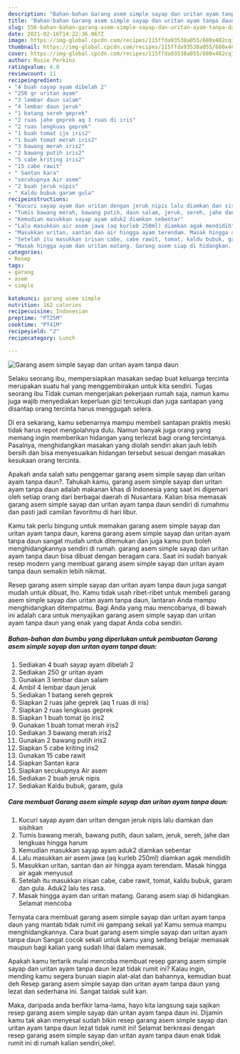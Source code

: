 ```yaml
---
description: "Bahan-bahan Garang asem simple sayap dan uritan ayam tanpa daun yang lezat Untuk Jualan"
title: "Bahan-bahan Garang asem simple sayap dan uritan ayam tanpa daun yang lezat Untuk Jualan"
slug: 556-bahan-bahan-garang-asem-simple-sayap-dan-uritan-ayam-tanpa-daun-yang-lezat-untuk-jualan
date: 2021-02-16T14:22:36.067Z
image: https://img-global.cpcdn.com/recipes/115ffda93538a055/680x482cq70/garang-asem-simple-sayap-dan-uritan-ayam-tanpa-daun-foto-resep-utama.jpg
thumbnail: https://img-global.cpcdn.com/recipes/115ffda93538a055/680x482cq70/garang-asem-simple-sayap-dan-uritan-ayam-tanpa-daun-foto-resep-utama.jpg
cover: https://img-global.cpcdn.com/recipes/115ffda93538a055/680x482cq70/garang-asem-simple-sayap-dan-uritan-ayam-tanpa-daun-foto-resep-utama.jpg
author: Rosie Perkins
ratingvalue: 4.8
reviewcount: 11
recipeingredient:
- "4 buah sayap ayam dibelah 2"
- "250 gr uritan ayam"
- "3 lembar daun salam"
- "4 lembar daun jeruk"
- "1 batang sereh geprek"
- "2 ruas jahe geprek aq 1 ruas di iris"
- "2 ruas lengkuas geprek"
- "1 buah tomat ijo iris2"
- "1 buah tomat merah iris2"
- "3 bawang merah iris2"
- "2 bawang putih iris2"
- "5 cabe kriting iris2"
- "15 cabe rawit"
- " Santan kara"
- "secukupnya Air asem"
- "2 buah jeruk nipis"
- " Kaldu bubuk garam gula"
recipeinstructions:
- "Kucuri sayap ayam dan uritan dengan jeruk nipis lalu diamkan dan sisihkan"
- "Tumis bawang merah, bawang putih, daun salam, jeruk, sereh, jahe dan lengkuas hingga harum"
- "Kemudian masukkan sayap ayam aduk2 diamkan sebentar"
- "Lalu masukkan air asem jawa (aq kurleb 250ml) diamkan agak mendidih"
- "Masukkan uritan, santan dan air hingga ayam terendam. Masak hingga air agak menyusut"
- "Setelah itu masukkan irisan cabe, cabe rawit, tomat, kaldu bubuk, garam dan gula. Aduk2 lalu tes rasa."
- "Masak hingga ayam dan uritan matang. Garang asem siap di hidangkan. Selamat mencoba"
categories:
- Resep
tags:
- garang
- asem
- simple

katakunci: garang asem simple 
nutrition: 162 calories
recipecuisine: Indonesian
preptime: "PT25M"
cooktime: "PT41M"
recipeyield: "2"
recipecategory: Lunch

---
```



![Garang asem simple sayap dan uritan ayam tanpa daun](https://img-global.cpcdn.com/recipes/115ffda93538a055/680x482cq70/garang-asem-simple-sayap-dan-uritan-ayam-tanpa-daun-foto-resep-utama.jpg)

Selaku seorang ibu, mempersiapkan masakan sedap buat keluarga tercinta merupakan suatu hal yang menggembirakan untuk kita sendiri. Tugas seorang ibu Tidak cuman mengerjakan pekerjaan rumah saja, namun kamu juga wajib menyediakan keperluan gizi tercukupi dan juga santapan yang disantap orang tercinta harus menggugah selera.

Di era  sekarang, kamu sebenarnya mampu membeli santapan praktis meski tidak harus repot mengolahnya dulu. Namun banyak juga orang yang memang ingin memberikan hidangan yang terlezat bagi orang tercintanya. Pasalnya, menghidangkan masakan yang diolah sendiri akan jauh lebih bersih dan bisa menyesuaikan hidangan tersebut sesuai dengan masakan kesukaan orang tercinta. 



Apakah anda salah satu penggemar garang asem simple sayap dan uritan ayam tanpa daun?. Tahukah kamu, garang asem simple sayap dan uritan ayam tanpa daun adalah makanan khas di Indonesia yang saat ini digemari oleh setiap orang dari berbagai daerah di Nusantara. Kalian bisa memasak garang asem simple sayap dan uritan ayam tanpa daun sendiri di rumahmu dan pasti jadi camilan favoritmu di hari libur.

Kamu tak perlu bingung untuk memakan garang asem simple sayap dan uritan ayam tanpa daun, karena garang asem simple sayap dan uritan ayam tanpa daun sangat mudah untuk ditemukan dan juga kamu pun boleh menghidangkannya sendiri di rumah. garang asem simple sayap dan uritan ayam tanpa daun bisa dibuat dengan beragam cara. Saat ini sudah banyak resep modern yang membuat garang asem simple sayap dan uritan ayam tanpa daun semakin lebih nikmat.

Resep garang asem simple sayap dan uritan ayam tanpa daun juga sangat mudah untuk dibuat, lho. Kamu tidak usah ribet-ribet untuk membeli garang asem simple sayap dan uritan ayam tanpa daun, lantaran Anda mampu menghidangkan ditempatmu. Bagi Anda yang mau mencobanya, di bawah ini adalah cara untuk menyajikan garang asem simple sayap dan uritan ayam tanpa daun yang enak yang dapat Anda coba sendiri.

<!--inarticleads1-->

##### Bahan-bahan dan bumbu yang diperlukan untuk pembuatan Garang asem simple sayap dan uritan ayam tanpa daun:

1. Sediakan 4 buah sayap ayam dibelah 2
1. Sediakan 250 gr uritan ayam
1. Gunakan 3 lembar daun salam
1. Ambil 4 lembar daun jeruk
1. Sediakan 1 batang sereh geprek
1. Siapkan 2 ruas jahe geprek (aq 1 ruas di iris)
1. Siapkan 2 ruas lengkuas geprek
1. Siapkan 1 buah tomat ijo iris2
1. Gunakan 1 buah tomat merah iris2
1. Sediakan 3 bawang merah iris2
1. Gunakan 2 bawang putih iris2
1. Siapkan 5 cabe kriting iris2
1. Gunakan 15 cabe rawit
1. Siapkan  Santan kara
1. Siapkan secukupnya Air asem
1. Sediakan 2 buah jeruk nipis
1. Sediakan  Kaldu bubuk, garam, gula




<!--inarticleads2-->

##### Cara membuat Garang asem simple sayap dan uritan ayam tanpa daun:

1. Kucuri sayap ayam dan uritan dengan jeruk nipis lalu diamkan dan sisihkan
1. Tumis bawang merah, bawang putih, daun salam, jeruk, sereh, jahe dan lengkuas hingga harum
1. Kemudian masukkan sayap ayam aduk2 diamkan sebentar
1. Lalu masukkan air asem jawa (aq kurleb 250ml) diamkan agak mendidih
1. Masukkan uritan, santan dan air hingga ayam terendam. Masak hingga air agak menyusut
1. Setelah itu masukkan irisan cabe, cabe rawit, tomat, kaldu bubuk, garam dan gula. Aduk2 lalu tes rasa.
1. Masak hingga ayam dan uritan matang. Garang asem siap di hidangkan. Selamat mencoba




Ternyata cara membuat garang asem simple sayap dan uritan ayam tanpa daun yang mantab tidak rumit ini gampang sekali ya! Kamu semua mampu menghidangkannya. Cara buat garang asem simple sayap dan uritan ayam tanpa daun Sangat cocok sekali untuk kamu yang sedang belajar memasak maupun bagi kalian yang sudah lihai dalam memasak.

Apakah kamu tertarik mulai mencoba membuat resep garang asem simple sayap dan uritan ayam tanpa daun lezat tidak rumit ini? Kalau ingin, mending kamu segera buruan siapin alat-alat dan bahannya, kemudian buat deh Resep garang asem simple sayap dan uritan ayam tanpa daun yang lezat dan sederhana ini. Sangat taidak sulit kan. 

Maka, daripada anda berfikir lama-lama, hayo kita langsung saja sajikan resep garang asem simple sayap dan uritan ayam tanpa daun ini. Dijamin kamu tak akan menyesal sudah bikin resep garang asem simple sayap dan uritan ayam tanpa daun lezat tidak rumit ini! Selamat berkreasi dengan resep garang asem simple sayap dan uritan ayam tanpa daun enak tidak rumit ini di rumah kalian sendiri,oke!.

